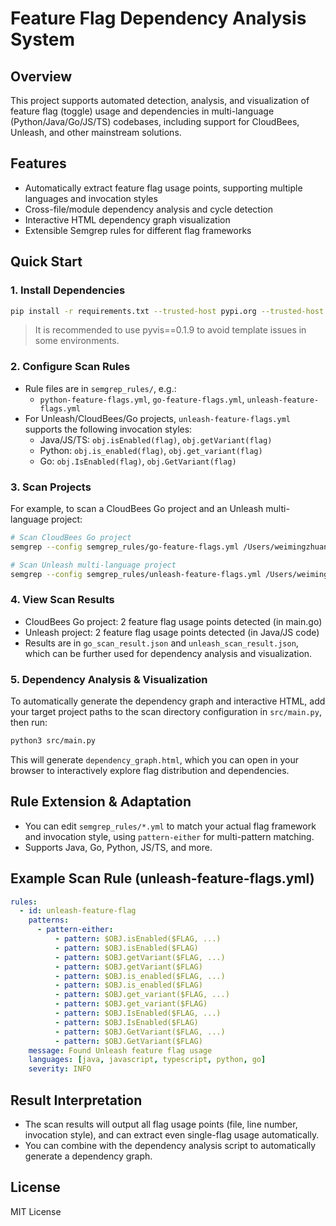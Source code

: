 # Feature Flag Dependency Analysis System

## Overview

This project supports automated detection, analysis, and visualization of feature flag (toggle) usage and dependencies in multi-language (Python/Java/Go/JS/TS) codebases, including support for CloudBees, Unleash, and other mainstream solutions.

## Features

- Automatically extract feature flag usage points, supporting multiple languages and invocation styles
- Cross-file/module dependency analysis and cycle detection
- Interactive HTML dependency graph visualization
- Extensible Semgrep rules for different flag frameworks

## Quick Start

### 1. Install Dependencies

```sh
pip install -r requirements.txt --trusted-host pypi.org --trusted-host files.pythonhosted.org
```

> It is recommended to use pyvis==0.1.9 to avoid template issues in some environments.

### 2. Configure Scan Rules

- Rule files are in `semgrep_rules/`, e.g.:
  - `python-feature-flags.yml`, `go-feature-flags.yml`, `unleash-feature-flags.yml`
- For Unleash/CloudBees/Go projects, `unleash-feature-flags.yml` supports the following invocation styles:
  - Java/JS/TS: `obj.isEnabled(flag)`, `obj.getVariant(flag)`
  - Python: `obj.is_enabled(flag)`, `obj.get_variant(flag)`
  - Go: `obj.IsEnabled(flag)`, `obj.GetVariant(flag)`

### 3. Scan Projects

For example, to scan a CloudBees Go project and an Unleash multi-language project:

```sh
# Scan CloudBees Go project
semgrep --config semgrep_rules/go-feature-flags.yml /Users/weimingzhuang/Documents/source_code/CloudBees-sample-Go-app --json > go_scan_result.json

# Scan Unleash multi-language project
semgrep --config semgrep_rules/unleash-feature-flags.yml /Users/weimingzhuang/Documents/source_code/unleash-managed-projects-sample --json > unleash_scan_result.json
```

### 4. View Scan Results

- CloudBees Go project: 2 feature flag usage points detected (in main.go)
- Unleash project: 2 feature flag usage points detected (in Java/JS code)
- Results are in `go_scan_result.json` and `unleash_scan_result.json`, which can be further used for dependency analysis and visualization.

### 5. Dependency Analysis & Visualization

To automatically generate the dependency graph and interactive HTML, add your target project paths to the scan directory configuration in `src/main.py`, then run:

```sh
python3 src/main.py
```

This will generate `dependency_graph.html`, which you can open in your browser to interactively explore flag distribution and dependencies.

## Rule Extension & Adaptation

- You can edit `semgrep_rules/*.yml` to match your actual flag framework and invocation style, using `pattern-either` for multi-pattern matching.
- Supports Java, Go, Python, JS/TS, and more.

## Example Scan Rule (unleash-feature-flags.yml)

```yaml
rules:
  - id: unleash-feature-flag
    patterns:
      - pattern-either:
          - pattern: $OBJ.isEnabled($FLAG, ...)
          - pattern: $OBJ.isEnabled($FLAG)
          - pattern: $OBJ.getVariant($FLAG, ...)
          - pattern: $OBJ.getVariant($FLAG)
          - pattern: $OBJ.is_enabled($FLAG, ...)
          - pattern: $OBJ.is_enabled($FLAG)
          - pattern: $OBJ.get_variant($FLAG, ...)
          - pattern: $OBJ.get_variant($FLAG)
          - pattern: $OBJ.IsEnabled($FLAG, ...)
          - pattern: $OBJ.IsEnabled($FLAG)
          - pattern: $OBJ.GetVariant($FLAG, ...)
          - pattern: $OBJ.GetVariant($FLAG)
    message: Found Unleash feature flag usage
    languages: [java, javascript, typescript, python, go]
    severity: INFO
```

## Result Interpretation

- The scan results will output all flag usage points (file, line number, invocation style), and can extract even single-flag usage automatically.
- You can combine with the dependency analysis script to automatically generate a dependency graph.

## License

MIT License
